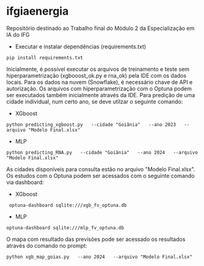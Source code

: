 # ifgiaenergia
Repositório destinado ao Trabalho final do Módulo 2 da Especialização em IA do IFG

* Executar e instalar dependências (requirements.txt)

```
pip install requirements.txt
```

Inicialmente, é possível executar os arquivos de treinamento e teste sem hiperparametrização (xgbooost_ok.py e rna_ok) pela IDE com os dados locais. Para os dados na nuvem (Snowflake), é necessário chave de API e autorização. Os arquivos com hiperparametrização com o Optuna podem ser executados também inicialmente através da IDE. Para predição de uma cidade individual, num certo ano, se deve utilzar o seguinte comando:

* XGboost
```
python predicting_xgboost.py   --cidade "Goiânia"   --ano 2023   --arquivo "Modelo Final.xlsx"
```

* MLP
```
python predicting_RNA.py   --cidade "Goiânia"   --ano 2024   --arquivo "Modelo Final.xlsx"
```

As cidades disponíveis para consulta estão no arquivo "Modelo Final.xlsx". Os estudos com o Optuna podem ser acessados com o seguinte comando via dashboard:

* XGboost

```
 optuna-dashboard sqlite:///xgb_fv_optuna.db

```

* MLP

```
optuna-dashboard sqlite:///mlp_fv_optuna.db 
```

O mapa com resultado das previsões pode ser acessado os resultados através do comando no prompt:

```
python xgb_map_goias.py   --ano 2024   --arquivo "Modelo Final.xlsx"
```

